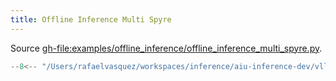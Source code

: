 ```yaml
---
title: Offline Inference Multi Spyre
---
```


Source <gh-file:examples/offline_inference/offline_inference_multi_spyre.py>.

``````py
--8<-- "/Users/rafaelvasquez/workspaces/inference/aiu-inference-dev/vllm-spyre/examples/offline_inference/offline_inference_multi_spyre.py"
``````

